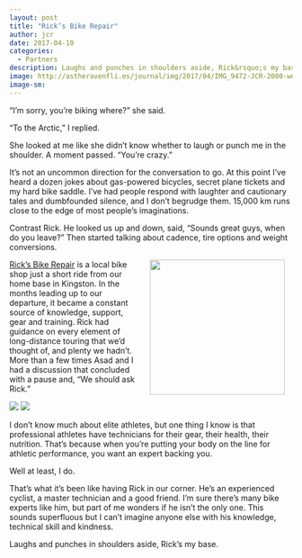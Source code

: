 ```yaml
---
layout: post
title: "Rick’s Bike Repair"
author: jcr
date: 2017-04-10
categories:
  - Partners
description: Laughs and punches in shoulders aside, Rick&rsquo;s my base.
image: http://astheravenfli.es/journal/img/2017/04/IMG_9472-JCR-2000-web.jpg
image-sm:
---
```

&ldquo;I&rsquo;m sorry, you&rsquo;re biking where?&rdquo; she said.

&ldquo;To the Arctic,&rdquo; I replied.

She looked at me like she didn&rsquo;t know whether to laugh or punch me in the shoulder. A moment passed. &ldquo;You&rsquo;re crazy.&rdquo;

It&rsquo;s not an uncommon direction for the conversation to go. At this point I&rsquo;ve heard a dozen jokes about gas-powered bicycles, secret plane tickets and my hard bike saddle. I&rsquo;ve had people respond with laughter and cautionary tales and dumbfounded silence, and I don&rsquo;t begrudge them. 15,000 km runs close to the edge of most people&rsquo;s imaginations.

Contrast Rick. He looked us up and down, said, &ldquo;Sounds great guys, when do you leave?&rdquo; Then started talking about cadence, tire options and weight conversions.

<img src="http://astheravenfli.es/journal/img/2017/04/ricks-240-web.png" class="logo" width="240" style="float:right;margin:0 1em;">

<a href="http://ricksbikerepair.ca" target="blank">Rick&rsquo;s Bike Repair</a> is a local bike shop just a short ride from our home base in Kingston. In the months leading up to our departure, it became a constant source of knowledge, support, gear and training. Rick had guidance on every element of long-distance touring that we&rsquo;d thought of, and plenty we hadn&rsquo;t. More than a few times Asad and I had a discussion that concluded with a pause and, &ldquo;We should ask Rick.&rdquo;

<img src="http://astheravenfli.es/journal/img/2017/04/IMG_9476-JCR-2000-web.jpg">
<img src="http://astheravenfli.es/journal/img/2017/04/IMG_9457-JCR-2000-web.jpg">

I don&rsquo;t know much about elite athletes, but one thing I know is that professional athletes have technicians for their gear, their health, their nutrition. That&rsquo;s because when you&rsquo;re putting your body on the line for athletic performance, you want an expert backing you.

Well at least, I do.

That&rsquo;s what it&rsquo;s been like having Rick in our corner. He&rsquo;s an experienced cyclist, a master technician and a good friend. I&rsquo;m sure there&rsquo;s many bike experts like him, but part of me wonders if he isn&rsquo;t the only one. This sounds superfluous but I can&rsquo;t imagine anyone else with his knowledge, technical skill and kindness.

Laughs and punches in shoulders aside, Rick&rsquo;s my base.